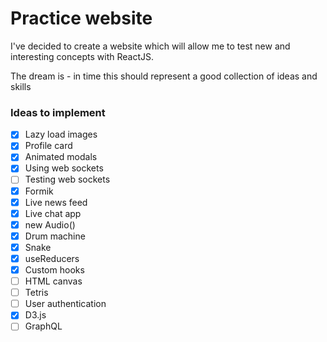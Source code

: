 # Practice website

I've decided to create a website which will allow me to test new and interesting concepts with ReactJS.

The dream is - in time this should represent a good collection of ideas and skills

### Ideas to implement

- [X] Lazy load images
- [X] Profile card
- [X] Animated modals
- [X] Using web sockets
- [ ] Testing web sockets
- [X] Formik
- [X] Live news feed
- [X] Live chat app
- [X] new Audio()
- [X] Drum machine
- [X] Snake
- [X] useReducers
- [X] Custom hooks
- [ ] HTML canvas
- [ ] Tetris
- [ ] User authentication
- [x] D3.js
- [ ] GraphQL
